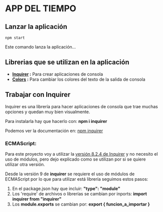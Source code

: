 # APP DEL TIEMPO


## Lanzar la aplicación

```
npm start
```
Este comando lanza la aplicación...

## Librerias que se utilizan en la aplicación
* **[Inquirer](https://www.npmjs.com/package/inquirer) :** Para crear aplicaciones de consola
* **[Colors](https://www.npmjs.com/package/colors) :** Para cambiar los colores del texto de la salida de consola

## Trabajar con Inquirer
Inquirer es una librería para hacer aplicaciones de consola que trae muchas opciones y
quedan muy bien visualmente.

Para instalarla hay que hacerlo con: **npm i inquirer**

Podemos ver la documentación en: [npm inquirer](https://www.npmjs.com/package/inquirer)

### ECMAScript:

Para este proyecto voy a utilizar la [versión 8.2.4 de Inquirer](https://www.npmjs.com/package/inquirer/v/8.2.4) y no necesito el uso de módulos, pero dejo explicado como se utilizan por si se quiere utilizar otra versión.

Desde la versión 9 de **inquirer** se requiere el uso de módulos de ECMAScript por lo que para utilizar está librería seguimos estos pasos:
1. En el package.json hay que incluir: **"type": "module"**
2. Los 'require' de archivos o librerías se cambian por inports: **import inquirer from "inquirer"**
3. Los **module.exports** se cambian por: **export { funcion_a_importar }**
